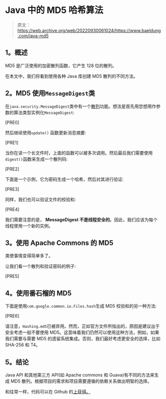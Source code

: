 # Java 中的 MD5 哈希算法

> 原文：<https://web.archive.org/web/20220930061024/https://www.baeldung.com/java-md5>

## **1。概述**

MD5 是广泛使用的加密散列函数，它产生 128 位的散列。

在本文中，我们将看到使用各种 Java 库创建 MD5 散列的不同方法。

## **2。MD5 使用`MessageDigest`类**

在`java.security.MessageDigest`类中有一个[散列](/web/20221010092922/https://www.baeldung.com/cs/hashing)功能。想法是首先用您想用作参数的算法类型实例化`MessageDigest`:

[PRE0]

然后继续使用`update()` 函数更新消息摘要:

[PRE1]

当你在读一个长文件时，上面的函数可以被多次调用。然后最后我们需要使用`digest()`函数来生成一个散列码:

[PRE2]

下面是一个示例，它为密码生成一个哈希，然后对其进行验证:

[PRE3]

同样，我们也可以验证文件的校验和:

[PRE4]

我们需要注意的是， **MessageDigest 不是线程安全的**。因此，我们应该为每个线程使用一个新的实例。

## **3。使用 Apache Commons 的 MD5**

类使事情变得简单多了。

让我们看一个散列和验证密码的例子:

[PRE5]

## **4。使用番石榴的 MD5**

下面是使用`com.google.common.io.Files.hash`生成 MD5 校验和的另一种方法:

[PRE6]

请注意，`Hashing.md5`已被弃用。然而，正如官方文件所指出的，原因是建议出于安全考虑一般不要使用 MD5。这意味着我们仍然可以使用这种方法，例如，如果我们需要与需要 MD5 的遗留系统集成。否则，我们最好考虑更安全的选择，比如 SHA-256 和 T4。

## **5。结论**

Java API 和其他第三方 API(如 Apache commons 和 Guava)有不同的方法来生成 MD5 散列。根据项目的需求和项目需要遵循的依赖关系做出明智的选择。

和往常一样，代码可以在 Github 的[上获得。](https://web.archive.org/web/20221010092922/https://github.com/eugenp/tutorials/tree/master/core-java-modules/core-java-security-2)